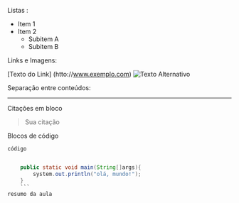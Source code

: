 Listas :

- Item 1
- Item 2
    - Subitem A
    - Subitem B

Links e Imagens:

[Texto do Link] (htto://www.exemplo.com)
![Texto Alternativo](imagem.jpg)

Separação entre conteúdos:


---

Citações em bloco

>Sua citação

Blocos de código

```código```


```java

    public static void main(String[]args){
        system.out.println("olá, mundo!");
    }
    ```
resumo da aula 
